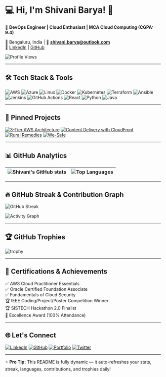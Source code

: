 # 💻 Hi, I'm Shivani Barya! 👋  
🚀 **DevOps Engineer | Cloud Enthusiast | MCA Cloud Computing (CGPA: 9.4)**  

📍 Bengaluru, India | 📧 **shivani.barya@outlook.com**  
🔗 [LinkedIn](https://www.linkedin.com/in/shivani-barya-2b1736293) | [GitHub](https://github.com/shivanibarya)  

![Profile Views](https://komarev.com/ghpvc/?username=shivanibarya&style=for-the-badge&color=brightgreen)

---

## 🛠️ Tech Stack & Tools  

![AWS](https://img.shields.io/badge/AWS-FF9900?style=for-the-badge&logo=amazonaws&logoColor=white)
![Azure](https://img.shields.io/badge/Azure-0078D4?style=for-the-badge&logo=microsoftazure&logoColor=white)
![Linux](https://img.shields.io/badge/Linux-FCC624?style=for-the-badge&logo=linux&logoColor=black)
![Docker](https://img.shields.io/badge/Docker-2496ED?style=for-the-badge&logo=docker&logoColor=white)
![Kubernetes](https://img.shields.io/badge/Kubernetes-326CE5?style=for-the-badge&logo=kubernetes&logoColor=white)
![Terraform](https://img.shields.io/badge/Terraform-7B42BC?style=for-the-badge&logo=terraform&logoColor=white)
![Ansible](https://img.shields.io/badge/Ansible-EE0000?style=for-the-badge&logo=ansible&logoColor=white)
![Jenkins](https://img.shields.io/badge/Jenkins-D24939?style=for-the-badge&logo=jenkins&logoColor=white)
![GitHub Actions](https://img.shields.io/badge/GitHub%20Actions-2088FF?style=for-the-badge&logo=githubactions&logoColor=white)
![React](https://img.shields.io/badge/React-20232A?style=for-the-badge&logo=react&logoColor=61DAFB)
![Python](https://img.shields.io/badge/Python-3776AB?style=for-the-badge&logo=python&logoColor=white)
![Java](https://img.shields.io/badge/Java-007396?style=for-the-badge&logo=openjdk&logoColor=white)

---

## 📌 Pinned Projects  

[![3-Tier AWS Architecture](https://github-readme-stats.vercel.app/api/pin/?username=shivanibarya&repo=aws-3tier-architecture&theme=radical)](https://github.com/shivanibarya/aws-3tier-architecture)
[![Content Delivery with CloudFront](https://github-readme-stats.vercel.app/api/pin/?username=shivanibarya&repo=aws-cloudfront-project&theme=radical)](https://github.com/shivanibarya/aws-cloudfront-project)
[![Rural Remedies](https://github-readme-stats.vercel.app/api/pin/?username=shivanibarya&repo=rural-remedies&theme=radical)](https://github.com/shivanibarya/rural-remedies)
[![We-Safe](https://github-readme-stats.vercel.app/api/pin/?username=shivanibarya&repo=we-safe&theme=radical)](https://github.com/shivanibarya/we-safe)

---

## 📊 GitHub Analytics  

| ![Shivani's GitHub stats](https://github-readme-stats.vercel.app/api?username=shivanibarya&show_icons=true&theme=radical) | ![Top Languages](https://github-readme-stats.vercel.app/api/top-langs/?username=shivanibarya&layout=compact&theme=radical) |
| --- | --- |

---

## 🔥 GitHub Streak & Contribution Graph  

![GitHub Streak](https://streak-stats.demolab.com?user=shivanibarya&theme=radical&border_radius=10)

![Activity Graph](https://github-readme-activity-graph.vercel.app/graph?username=shivanibarya&theme=react-dark)

---

## 🏆 GitHub Trophies  

![trophy](https://github-profile-trophy.vercel.app/?username=shivanibarya&theme=radical&column=7)

---

## 🏅 Certifications & Achievements  

✅ AWS Cloud Practitioner Essentials  
✅ Oracle Certified Foundation Associate  
✅ Fundamentals of Cloud Security  
🏆 IEEE Coding/Project/Poster Competition Winner  
🏆 SISTECH Hackathon 2.0 Finalist  
🏅 Excellence Award (100% Attendance)  

---

## 🌐 Let's Connect  

[![LinkedIn](https://img.shields.io/badge/LinkedIn-0077B5?style=for-the-badge&logo=linkedin&logoColor=white)](https://www.linkedin.com/in/shivani-barya-2b1736293)
[![GitHub](https://img.shields.io/badge/GitHub-181717?style=for-the-badge&logo=github&logoColor=white)](https://github.com/shivanibarya)
[![Portfolio](https://img.shields.io/badge/Portfolio-000000?style=for-the-badge&logo=About.me&logoColor=white)](#)
[![Twitter](https://img.shields.io/badge/Twitter-1DA1F2?style=for-the-badge&logo=twitter&logoColor=white)](#)

---

⭐ **Pro Tip:** This README is fully dynamic — it auto-refreshes your stats, streak, languages, contributions, and trophies daily!  


